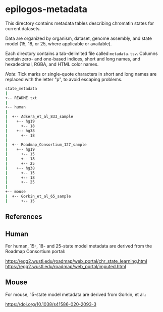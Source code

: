 epilogos-metadata
=================

This directory contains metadata tables describing chromatin states for current datasets.

Data are organized by organism, dataset, genome assembly, and state model (15, 18, or 25, where applicable or available). 

Each directory contains a tab-delimited file called `metadata.tsv`. Columns contain zero- and one-based indices, short and long names, and hexadecimal, RGBA, and HTML color names.

*Note*: Tick marks or single-quote characters in short and long names are replaced with the letter "p", to avoid escaping problems.

```bash
state_metadata
|
+-- README.txt
|
+-- human
|
|  +-- Adsera_et_al_833_sample
|    +-- hg19
|      +-- 18
|    +-- hg38
|      +-- 18
|
|  +-- Roadmap_Consortium_127_sample
|    +-- hg19
|      +-- 15
|      +-- 18
|      +-- 25
|    +-- hg38
|      +-- 15
|      +-- 18
|      +-- 25
|
+-- mouse
|  +-- Gorkin_et_al_65_sample
|      +-- 15
```

## References

Human
-----

For human, 15-, 18- and 25-state model metadata are derived from the Roadmap Consortium portal:

https://egg2.wustl.edu/roadmap/web_portal/chr_state_learning.html
https://egg2.wustl.edu/roadmap/web_portal/imputed.html

Mouse
-----

For mouse, 15-state model metadata are derived from Gorkin, et al.:

https://doi.org/10.1038/s41586-020-2093-3

